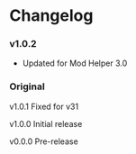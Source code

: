 # Changelog

### v1.0.2

- Updated for Mod Helper 3.0

### Original

v1.0.1 Fixed for v31

v1.0.0 Initial release

v0.0.0 Pre-release
